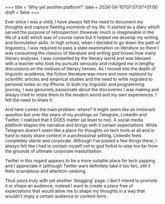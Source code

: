 +++
title = 'Why yet another platform?'
date = 2024-04-10T07:07:07+01:00
draft = false
+++

Ever since I was a child, I have always felt the need to document my thoughts and capture fleeting moments of my life. It started as a diary which served the purpose of retrospection (however much is imagineable in the life of a kid) which was of course naive but it helped me develop my writing and formulation skills. In high school, when I decided to go down the path of linguistics, I was required to pass a state examination on literature so there I was consuming the classics of literature and writing god knows how many literary analyses. I was compelled by the literary world and was blessed with a teacher who took my pursuits seriously and indulged me in lengthy discussions on the motives of literary heroes. As I moved into the depth of linguistic academia, the fiction literature was more and more replaced by scientific articles and empirical studies and the need to write migrated to personal notes on my IPhone. In both my linguistic and programming journey, I was genuinely passionate about the discoveries I was making and always tried to relate them to the modern world and my own experiences. I felt the need to share it.

And here comes the main problem: where? It might seem like an irrelevant question but over the years of my postings on Telegram, LinkedIn and Twitter, I realized that it DOES matter (at least to me). A social media platform shapes the narrative and brings with it certain expectations. While Telegram doesn't seem like a place for thoughts on tech tools at all and is hard to easily share content in a professional setting, LinkedIn feels completely sterile and corporate. Although I've posted a few things there, I always felt like I had to contain myself not to god forbid to step too far from the grounds of ultimate corporate masturbation.

Twitter in this regard appears to be a more suitable place for tech yapping and I appreciate it (although Twitter wars definitely take it too far), still it feels scandalous and attention-seeking.

Thus yours truly with yet another 'blogging' page. I don't intend to promote it or shape an audience, instead I want to create a place free of expectations that would allow me to shape my thoughts in a way that wouldn't imply a certain audience or content form.
